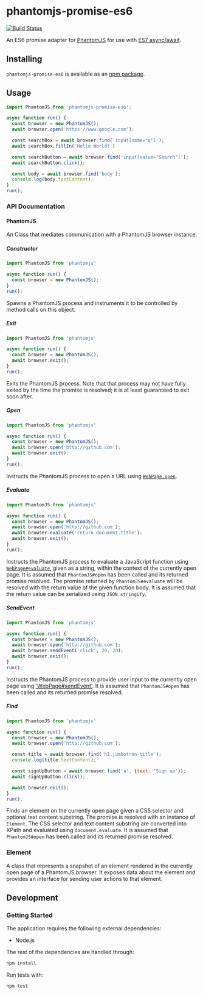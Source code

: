 # phantomjs-promise-es6
[![Build Status](https://travis-ci.org/vinsonchuong/phantomjs-promise-es6.svg?branch=master)](https://travis-ci.org/vinsonchuong/phantomjs-promise-es6)

An ES6 promise adapter for [PhantomJS](http://phantomjs.org/) for use with
[ES7 async/await](https://github.com/lukehoban/ecmascript-asyncawait).

## Installing
`phantomjs-promise-es6` is available as an
[npm package](https://www.npmjs.com/package/phantomjs-promise-es6).

## Usage
```js
import PhantomJS from 'phantomjs-promise-es6';

async function run() {
  const browser = new PhantomJS();
  await browser.open('https://www.google.com');

  const searchBox = await browser.find('input[name="q"]');
  await searchBox.fillIn('Hello World!')

  const searchButton = await browser.find('input[value="Search"]');
  await searchButton.click();

  const body = await browser.find('body');
  console.log(body.textContent);
}
run();
```

### API Documentation
#### PhantomJS
An Class that mediates communication with a PhantomJS browser instance.

##### Constructor
```js
import PhantomJS from 'phantomjs'

async function run() {
  const browser = new PhantomJS();
}
run();
```
Spawns a PhantomJS process and instruments it to be controlled by method calls
on this object.

##### Exit
```js
import PhantomJS from 'phantomjs'

async function run() {
  const browser = new PhantomJS();
  await browser.exit();
}
run();
```
Exits the PhantomJS process. Note that that process may not have fully exited
by the time the promise is resolved; it is at least guaranteed to exit soon
after.

##### Open
```js
import PhantomJS from 'phantomjs'

async function run() {
  const browser = new PhantomJS();
  await browser.open('http://github.com');
  await browser.exit();
}
run();
```
Instructs the PhantomJS process to open a URL using
[`WebPage.open`](http://phantomjs.org/api/webpage/method/open.html).

##### Evaluate
```js
import PhantomJS from 'phantomjs'

async function run() {
  const browser = new PhantomJS();
  await browser.open('http://github.com');
  await browser.evaluate('return document.title');
  await browser.exit();
}
run();
```
Instructs the PhantomJS process to evaluate a JavaScript function using
[`WebPage#evaluate`](http://phantomjs.org/api/webpage/method/evaluate.html),
given as a string, within the context of the currently open page. It is assumed
that `PhantomJS#open` has been called and its returned promise resolved. The
promise returned by `PhantomJS#evaluate` will be resolved with the return value
of the given function body. It is assumed that the return value can be
serialized using `JSON.stringify`.

##### SendEvent
```js
import PhantomJS from 'phantomjs'

async function run() {
  const browser = new PhantomJS();
  await browser.open('http://github.com');
  await browser.sendEvent('click', 20, 20);
  await browser.exit();
}
run();
```
Instructs the PhantomJS process to provide user input to the currently open
page using
['WebPage#sendEvent'](http://phantomjs.org/api/webpage/method/send-event.html).
It is assumed that `PhantomJS#open` has been called and its returned promise
resolved.

##### Find
```js
import PhantomJS from 'phantomjs'

async function run() {
  const browser = new PhantomJS();
  await browser.open('http://github.com');

  const title = await browser.find('h1.jumbotron-title');
  console.log(title.textContent);

  const signUpButton = await browser.find('a', {text: 'Sign up'});
  await signUpButton.click();

  await browser.exit();
}
run();
```
Finds an element on the currently open page given a CSS selector and optional
text content substring. The promise is resolved with an instance of `Element`.
The CSS selector and text content substring are converted into XPath and
evaluated using `document.evaluate`. It is assumed that `PhantomJS#open` has
been called and its returned promise resolved.

### Element
A class that represents a snapshot of an element rendered in the currently open
page of a PhantomJS browser. It exposes data about the element and provides an
interface for sending user actions to that element.

## Development
### Getting Started
The application requires the following external dependencies:
* Node.js

The rest of the dependencies are handled through:
```bash
npm install
```

Run tests with:
```bash
npm test
```
